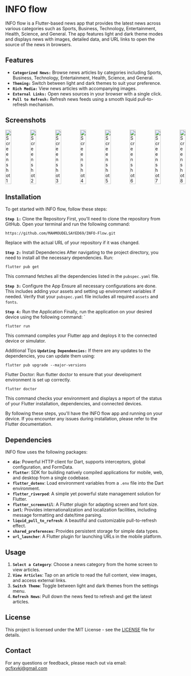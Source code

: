 # INFO flow

INFO flow is a Flutter-based news app that provides the latest news across various categories such as Sports, Business, Technology, Entertainment, Health, Science, and General. The app features light and dark theme modes and displays news with images, detailed data, and URL links to open the source of the news in browsers.

## Features

- **`Categorized News:`** Browse news articles by categories including Sports, Business, Technology, Entertainment, Health, Science, and General.
- **`Theming:`** Switch between light and dark themes to suit your preference.
- **`Rich Media:`** View news articles with accompanying images.
- **`External Links:`** Open news sources in your browser with a single click.
- **`Pull to Refresh:`** Refresh news feeds using a smooth liquid pull-to-refresh mechanism.



## Screenshots
<div style="display: flex; justify-content: space-between;">
  <img src="https://github.com/MAHMOUDELSAYED69/INFO-Flow/assets/133010029/869fd540-b36e-4d37-8b78-6e09c820147d" alt="Screenshot 1" style="width: 24%;"/>
  <img src="https://github.com/MAHMOUDELSAYED69/INFO-Flow/assets/133010029/8147eb4e-2a89-493b-8911-1d7d5d08b36c" alt="Screenshot 2" style="width: 24%;"/>
  <img src="https://github.com/MAHMOUDELSAYED69/INFO-Flow/assets/133010029/33ba9d30-707f-42a9-a41e-949eba1d657c" alt="Screenshot 3" style="width: 24%;"/>
  <img src="https://github.com/MAHMOUDELSAYED69/INFO-Flow/assets/133010029/4c1b4aa4-42b4-4719-85db-25426239341c" alt="Screenshot 4" style="width: 24%;"/>
  <img src="https://github.com/MAHMOUDELSAYED69/INFO-Flow/assets/133010029/2396edea-0a8f-4664-8b08-0e81b9ccea0c" alt="Screenshot 5" style="width: 24%;"/>
  <img src="https://github.com/MAHMOUDELSAYED69/INFO-Flow/assets/133010029/6aba494a-fb19-42b9-ac25-66dc8dcaa08e" alt="Screenshot 6" style="width: 24%;"/>
  <img src="https://github.com/MAHMOUDELSAYED69/INFO-Flow/assets/133010029/a6302730-e335-4c56-8cf2-e3033cd59968" alt="Screenshot 7" style="width: 24%;"/>
  <img src="https://github.com/MAHMOUDELSAYED69/INFO-Flow/assets/133010029/826bcb7d-3751-4a42-aab3-234482258fd2" alt="Screenshot 8" style="width: 24%;"/>
</div>

## Installation

To get started with INFO flow, follow these steps:

**`Step 1:`** Clone the Repository
First, you'll need to clone the repository from GitHub. Open your terminal and run the following command:
```
https://github.com/MAHMOUDELSAYED69/INFO-Flow.git
```
Replace <repository-url> with the actual URL of your repository if it was changed.

**`Step 2:`** Install Dependencies
After navigating to the project directory, you need to install all the necessary dependencies. Run:
```
flutter pub get
```
This command fetches all the dependencies listed in the `pubspec.yaml` file.

**`Step 3:`** Configure the App
Ensure all necessary configurations are done. This includes adding your assets and setting up environment variables if needed. Verify that your `pubspec.yaml` file includes all required `assets` and `fonts`.

**`Step 4:`** Run the Application
Finally, run the application on your desired device using the following command:
`
```
flutter run
```
This command compiles your Flutter app and deploys it to the connected device or simulator.

Additional Tips
**`Updating Dependencies:`** If there are any updates to the dependencies, you can update them using:
```
flutter pub upgrade --major-versions
```
Flutter Doctor: Run flutter doctor to ensure that your development environment is set up correctly.
```
flutter doctor
```
This command checks your environment and displays a report of the status of your Flutter installation, dependencies, and connected devices.

By following these steps, you'll have the INFO flow app and running on your device. If you encounter any issues during installation, please refer to the Flutter documentation.

## Dependencies

INFO flow uses the following packages:

- **`dio`**: Powerful HTTP client for Dart, supports interceptors, global configuration, and FormData.
- **`flutter`**: SDK for building natively compiled applications for mobile, web, and desktop from a single codebase.
- **`flutter_dotenv`**: Load environment variables from a `.env` file into the Dart environment.
- **`flutter_riverpod`**: A simple yet powerful state management solution for Flutter.
- **`flutter_screenutil`**: A Flutter plugin for adapting screen and font size.
- **`intl`**: Provides internationalization and localization facilities, including message formatting and date/time parsing.
- **`liquid_pull_to_refresh`**: A beautiful and customizable pull-to-refresh effect.
- **`shared_preferences`**: Provides persistent storage for simple data types.
- **`url_launcher`**: A Flutter plugin for launching URLs in the mobile platform.

## Usage

1. **`Select a Category`**: Choose a news category from the home screen to view articles.
2. **`View Articles`**: Tap on an article to read the full content, view images, and access external links.
3. **`Switch Theme`**: Toggle between light and dark themes from the settings menu.
4. **`Refresh News`**: Pull down the news feed to refresh and get the latest articles.

## License

This project is licensed under the MIT License - see the [LICENSE](LICENSE) file for details.


## Contact

For any questions or feedback, please reach out via email: [gcfjxvkj@gmail.com](gcfjxvkj@gmail.com)

